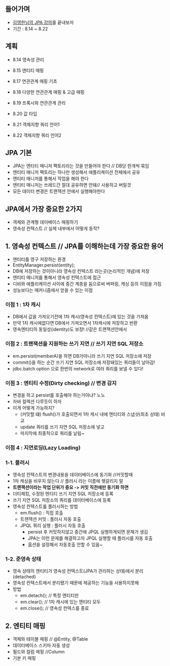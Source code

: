 ## 들어가며
- [김영한님의 JPA 강의](https://www.inflearn.com/course/ORM-JPA-Basic#)를 끝내보자
- 기간 : 8.14 ~ 8.22

## 계획
- 8.14 영속성 관리
- 8.15 엔티티 매핑
- 8.17 연관관계 매핑 기초
- 8.18 다양한 연관관계 매핑 & 고급 매핑

- 8.19 프록시와 연관관계 관리
- 8.20 값 타입
- 8.21 객체지향 쿼리 언어1
- 8.22 객체지향 쿼리 언어2

## JPA 기본
- JPA는 엔티티 매니저 팩토리라는 것을 만들어야 한다 // DB당 한개씩 묶임
- 엔티티 매니저 팩토리는 하나만 생성해서 애플리케이션 전체에서 공유
- 앤티티 매니저를 통해서 작업을 해야 한다
- 엔티티 매니저는 쓰레드간 절대 공유하면 안돼// 사용하고 버릴것
- 모든 데이터 변경은 트랜잭션 안에서 실행해야한다

## JPA에서 가장 중요한 2가지
- 객체와 관계형 데이베이스 매핑하기
- 영속성 컨텍스트 // 실제 내부에서 어떻게 동작?

## 1. 영속성 컨텍스트 // JPA를 이해하는데 가장 중요한 용어
- 엔티티를 영구 저장하는 환경
- EntityManager.persist(entity);
- DB에 저장하는 것이아니라 영속성 컨텍스트 라는곳(논리적인 개념)에 저장
- 엔티티 매니저를 통해서 영속성 컨텍스트에 접근
- 디비와 애플리케이션 사이에 중간 계층을 둠으로써 버퍼링, 캐싱 등의 이점을 가짐
- 성능보다는 매커니즘에서 얻을 수 있는 이점

### 이점 1 : 1차 캐시
- DB에서 값을 가져오기전에 1차 캐시(영속성 컨텍스트)에 있는 것을 가져옴
- 만약 1차 캐시에없다면 DB에서 가져오면서 1차캐시에 저장하고 반환
- 영속엔티티의 동일성(identity)도 보장! //같은 트랜잭션안에서

### 이점 2 : 트랜잭션을 지원하는 쓰기 지연 // 쓰기 지연 SQL 저장소
- em.persist(memberA)을 하면 DB가아니라 쓰기 지연 SQL 저장소에 저장
- commit()을 하는 순간 쓰기 지연 SQL 저장소에 저장돼있는 쿼리들이 날아감!
- jdbc.batch option 으로 한번의 network로 여러 쿼리를 보낼 수 있다!

### 이점 3 : 엔티티 수정(Dirty checking) // 변경 감지
- 변경을 하고 persist를 호출해야 하는거아냐? 노노
- 자바 컬렉션 다루듯이 하자
- 이게 어떻게 가능하지?
  - (커밋할 떄) flush()가 호출되면서 1차 캐시 내에 엔티티와 스냅샷(최초 상태) 비교
  - update 쿼리를 쓰기 지연 SQL 저장소에 넣고
  - 마지막에 최종적으로 쿼리를 날림~
  
### 이점 4 : 지연로딩(Lazy Loading)
  
### 1-1. 플러시
- 영속성 컨텍스트의 변경내용을 데이터베이스에 동기화 //커밋할때
- 1차 캐싱을 비우지 않는다 // 플러시 라는 이름에 헷갈리지 말
- **트랜잭션이라는 작업 단위가 중요 -> 커밋 직전에만 동기화 하면**
- 더티체킹, 수정된 엔티티 쓰기 지연 SQL 저장소에 등록
- 쓰기 지연 SQL 저장소의 쿼리를 데이터베이스에 등록
- 영속성 컨텍스트를 플러시하는 방법
  - em.flush() : 직접 호출
  - 트랜잭션 커밋 : 플러시 자동 호출
  - JPQL 쿼리 실행 : 플러시 자동 호출 
    - persist 후 커밋하지않고 중간에 JPQL 실행하게되면 문제가 생김
    - JPA는 이런 문제를 해결하고자 JPQL 실행할 때 플러시를 자동 호출
    - 옵션을 설정해서 자동호출 안할 수 있음~
    
 ### 1-2. 준영속 상태
 - 영속 상태의 엔티티가 영속성 컨텍스트(JPA가 관리하는 상태)에서 분리(detached)
 - 영속성 컨텍스트에서 분리됐기 때문에 제공하는 기능을 사용하지못해
 - 방법
   - em.detach(); // 특정 엔티티만
   - em.clear(); // 1차 캐시에 있는 엔티티 모두
   - em.close(); // 영속성 컨텍스를 종료
   
## 2. 엔티티 매핑
- 객체와 테이블 매핑 // @Entity, @Table
- 데이터베이스 스키마 자동 생성
- 필드와 컬럼 매핑 //Column
- 기본 키 매핑 
